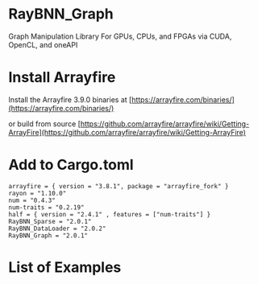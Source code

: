 # RayBNN_Graph

Graph Manipulation Library For GPUs, CPUs, and FPGAs via CUDA, OpenCL, and oneAPI

# Install Arrayfire

Install the Arrayfire 3.9.0 binaries at [https://arrayfire.com/binaries/](https://arrayfire.com/binaries/)

or build from source
[https://github.com/arrayfire/arrayfire/wiki/Getting-ArrayFire](https://github.com/arrayfire/arrayfire/wiki/Getting-ArrayFire)




# Add to Cargo.toml
```
arrayfire = { version = "3.8.1", package = "arrayfire_fork" }
rayon = "1.10.0"
num = "0.4.3"
num-traits = "0.2.19"
half = { version = "2.4.1" , features = ["num-traits"] }
RayBNN_Sparse = "2.0.1"
RayBNN_DataLoader = "2.0.2"
RayBNN_Graph = "2.0.1"
```

# List of Examples


